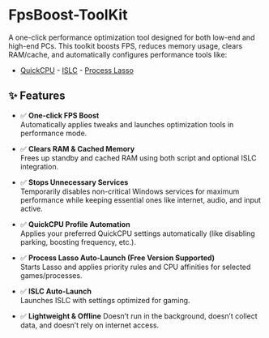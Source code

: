 # FpsBoost-ToolKit
A one-click performance optimization tool designed for both low-end and high-end PCs.   This toolkit boosts FPS, reduces memory usage, clears RAM/cache, and automatically configures performance tools like:
-  [QuickCPU](https://coderbag.com/product/quickcpu) -  [ISLC](https://www.wagnardsoft.com/) -  [Process Lasso](https://bitsum.com/)

## ✨ Features

- ✅ **One-click FPS Boost**  
  Automatically applies tweaks and launches optimization tools in performance mode.

- ✅ **Clears RAM & Cached Memory**  
  Frees up standby and cached RAM using both script and optional ISLC integration.

- ✅ **Stops Unnecessary Services**  
  Temporarily disables non-critical Windows services for maximum performance while keeping essential ones like internet, audio, and input active.

- ✅ **QuickCPU Profile Automation**  
  Applies your preferred QuickCPU settings automatically (like disabling parking, boosting frequency, etc.).

- ✅ **Process Lasso Auto-Launch (Free Version Supported)**  
  Starts Lasso and applies priority rules and CPU affinities for selected games/processes.

- ✅ **ISLC Auto-Launch**  
  Launches ISLC with settings optimized for gaming.

- ✅ **Lightweight & Offline** 
  Doesn’t run in the background, doesn’t collect data, and doesn’t rely on internet access.
